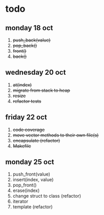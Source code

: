 # todo
## monday 18 oct
1. ~~push_back(value)~~
1. ~~pop_back()~~
1. ~~front()~~
1. ~~back()~~
## wednesday 20 oct
1. ~~at(index)~~
1. ~~migrate from stack to heap~~
1. ~~resize~~
1. ~~refactor tests~~
## friday 22 oct
1. ~~code coverage~~
1. ~~move vector methods to their own file(s)~~
1. ~~encapsulate (refactor)~~
1. ~~Makefile~~
## monday 25 oct
1. push_front(value)
1. insert(index, value)
1. pop_front()
1. erase(index)
1. change struct to class (refactor)
1. iterator
1. template (refactor)